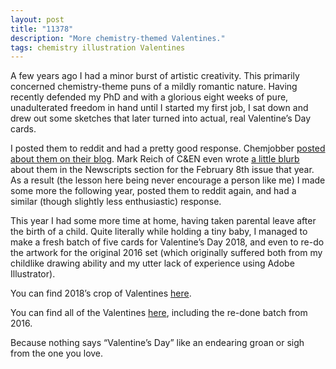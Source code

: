 ```yaml
---
layout: post
title: "11378"
description: "More chemistry-themed Valentines."
tags: chemistry illustration Valentines
---
```


A few years ago I had a minor burst of artistic creativity. This primarily concerned chemistry-theme puns of a mildly romantic nature. Having recently defended my PhD and with a glorious eight weeks of pure, unadulterated freedom in hand until I started my first job, I sat down and drew out some sketches that later turned into actual, real Valentine’s Day cards.

I posted them to reddit and had a pretty good response. Chemjobber [posted about them on their blog](http://chemjobber.blogspot.ca/2016/01/man-today-was-busy-day-back-tomorrow.html). Mark Reich of C&EN even wrote [a little blurb](https://cen.acs.org/articles/94/i6/Valentines-Day-Cards-Heart-Felt.html) about them in the Newscripts section for the February 8th issue that year. As a result (the lesson here being never encourage a person like me) I made some more the following year, posted them to reddit again, and had a similar (though slightly less enthusiastic) response.

This year I had some more time at home, having taken parental leave after the birth of a child. Quite literally while holding a tiny baby, I managed to make a fresh batch of five cards for Valentine’s Day 2018, and even to re-do the artwork for the original 2016 set (which originally suffered both from my childlike drawing ability and my utter lack of experience using Adobe Illustrator).

You can find 2018’s crop of Valentines [here](https://www.redbubble.com/people/nickuhlig/collections/812933-valentines-day-cards-2018).

You can find all of the Valentines [here](https://www.redbubble.com/people/nickuhlig), including the re-done batch from 2016.

Because nothing says “Valentine’s Day” like an endearing groan or sigh from the one you love.
